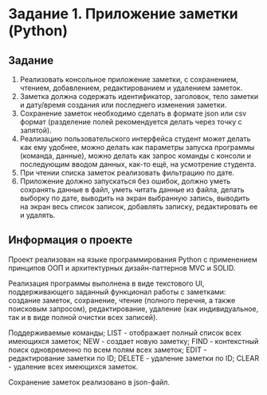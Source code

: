 # Задание 1. Приложение заметки (Python)

## Задание

1. Реализовать консольное приложение заметки, с сохранением, чтением,
добавлением, редактированием и удалением заметок.
2. Заметка должна содержать идентификатор, заголовок, тело заметки и дату/время создания или последнего изменения заметки.
3. Сохранение заметок необходимо сделать в формате json или csv формат (разделение полей рекомендуется делать через точку с запятой).
4. Реализацию пользовательского интерфейса студент может делать как ему удобнее, можно делать как параметры запуска программы (команда, данные), можно делать как запрос команды с консоли и последующим вводом данных, как-то ещё, на усмотрение студента.
5. При чтении списка заметок реализовать фильтрацию по дате.
6. Приложение должно запускаться без ошибок, должно уметь сохранять данные
в файл, уметь читать данные из файла, делать выборку по дате, выводить на
экран выбранную запись, выводить на экран весь список записок, добавлять
записку, редактировать ее и удалять.

## Информация о проекте

Проект реализован на языке программирования Python с применением принципов ООП и архитектурных дизайн-паттернов MVC и SOLID.

Реализация программы  выполнена в виде текстового UI, поддерживающего заданный функционал работы с заметками: создание заметок, сохранение, чтение (полного перечня, а также поисковым запросом), редактирование, удаление (как индивидуальное, так и в виде полной очистки всех записей).

Поддерживаемые команды;
  LIST - отображает полный список всех имеющихся заметок;
  NEW - создает новую заметку;
  FIND - контекстный поиск одновременно по всем полям всех заметок; 
  EDIT - редактирование заметки по ID;
  DELETE - удаление заметки по ID;
  CLEAR - удаление всех имеющихся заметок.

Сохранение заметок реализовано в json-файл.
